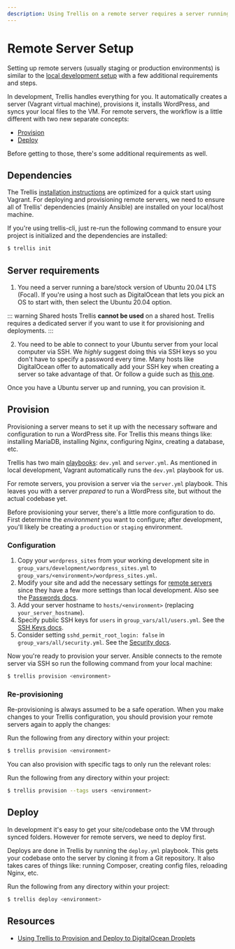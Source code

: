 ```yaml
---
description: Using Trellis on a remote server requires a server running a bare/stock version of Ubuntu 20.04 LTS. You can't run Trellis on a shared host.
---
```


# Remote Server Setup

Setting up remote servers (usually staging or production environments) is similar to the [local development setup](local-development.md) with a few additional requirements and steps.

In development, Trellis handles everything for you. It automatically creates a server (Vagrant virtual machine), provisions it, installs WordPress, and syncs your local files to the VM.
For remote servers, the workflow is a little different with two new separate concepts:

- [Provision](#provision)
- [Deploy](#deploy)

Before getting to those, there's some additional requirements as well.

## Dependencies

The Trellis [installation instructions](installation.md) are optimized for a quick start using Vagrant. For deploying and provisioning remote servers, we need to ensure all of Trellis' dependencies (mainly Ansible) are installed on your local/host machine.

If you're using trellis-cli, just re-run the following command to ensure your
project is initialized and the dependencies are installed:

```bash
$ trellis init
```

## Server requirements

1. You need a server running a bare/stock version of Ubuntu 20.04 LTS (Focal). If you're using a host such as DigitalOcean that lets you pick an OS to start with, then select the Ubuntu 20.04 option.

::: warning Shared hosts
Trellis **cannot be used** on a shared host. Trellis requires a dedicated server if
you want to use it for provisioning and deployments.
:::

2. You need to be able to connect to your Ubuntu server from your local computer via SSH. We *highly* suggest doing this via SSH keys so you don't have to specify a password every time. Many hosts like DigitalOcean offer to automatically add your SSH key when creating a server so take advantage of that. Or follow a guide such as [this one](https://www.digitalocean.com/community/tutorials/how-to-set-up-ssh-keys--2).

Once you have a Ubuntu server up and running, you can provision it.

## Provision

Provisioning a server means to set it up with the necessary software and configuration to run a WordPress site. For Trellis this means things like: installing MariaDB, installing Nginx, configuring Nginx, creating a database, etc.

Trellis has two main [playbooks](https://docs.ansible.com/ansible/latest/user_guide/playbooks_intro.html): `dev.yml` and `server.yml`. As mentioned in local development, Vagrant automatically runs the `dev.yml` playbook for us.

For remote servers, you provision a server via the `server.yml` playbook. This leaves you with a server *prepared* to run a WordPress site, but without the actual codebase yet.

Before provisioning your server, there's a little more configuration to do.
First determine the _environment_ you want to configure; after development,
you'll likely be creating a `production` or `staging` environment.

### Configuration

1. Copy your `wordpress_sites` from your working development site in `group_vars/development/wordpress_sites.yml` to `group_vars/<environment>/wordpress_sites.yml`.
2. Modify your site and add the necessary settings for [remote servers](wordpress-sites.md#remote-servers) since they have a few more settings than local development. Also see the [Passwords docs](passwords.md).
3. Add your server hostname to `hosts/<environment>` (replacing `your_server_hostname`).
4. Specify public SSH keys for `users` in `group_vars/all/users.yml`. See the [SSH Keys docs](ssh-keys.md).
5. Consider setting `sshd_permit_root_login: false` in `group_vars/all/security.yml`. See the [Security docs](security.md).

Now you're ready to provision your server. Ansible connects to the remote server
via SSH so run the following command from your local machine:


```bash
$ trellis provision <environment>
```

### Re-provisioning

Re-provisioning is always assumed to be a safe operation. When you make changes to your Trellis configuration, you should provision your remote servers again to apply the changes:

Run the following from any directory within your project:

```bash
$ trellis provision <environment>
```

You can also provision with specific tags to only run the relevant roles:

Run the following from any directory within your project:

```bash
$ trellis provision --tags users <environment>
```

## Deploy

In development it's easy to get your site/codebase onto the VM through synced folders. However for remote servers, we need to deploy first.

Deploys are done in Trellis by running the `deploy.yml` playbook. This gets your codebase onto the server by cloning it from a Git repository. It also takes cares of things like: running Composer, creating config files, reloading Nginx, etc.

Run the following from any directory within your project:

```bash
$ trellis deploy <environment>
```

## Resources

- [Using Trellis to Provision and Deploy to DigitalOcean Droplets](https://roots.io/trellis/docs/deploy-to-digitalocean/)
